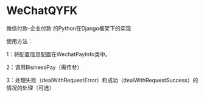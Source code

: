 # WeChatQYFK
微信付款-企业付款 的Python在Django框架下的实现

使用方法：

1：将配置信息配置在WechatPayInfo类中。

2：调用BisinessPay（需传参）

3：处理失败（dealWithRequestError）和成功（dealWithRequestSuccess）的情况的处理（可选）
